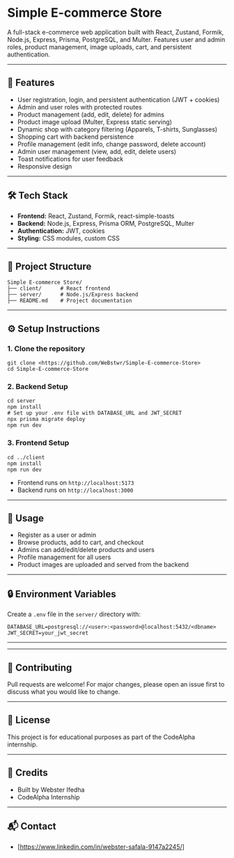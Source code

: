 # Simple E-commerce Store

A full-stack e-commerce web application built with React, Zustand, Formik, Node.js, Express, Prisma, PostgreSQL, and Multer. Features user and admin roles, product management, image uploads, cart, and persistent authentication.

---

## 🚀 Features
- User registration, login, and persistent authentication (JWT + cookies)
- Admin and user roles with protected routes
- Product management (add, edit, delete) for admins
- Product image upload (Multer, Express static serving)
- Dynamic shop with category filtering (Apparels, T-shirts, Sunglasses)
- Shopping cart with backend persistence
- Profile management (edit info, change password, delete account)
- Admin user management (view, add, edit, delete users)
- Toast notifications for user feedback
- Responsive design

---

## 🛠️ Tech Stack
- **Frontend:** React, Zustand, Formik, react-simple-toasts
- **Backend:** Node.js, Express, Prisma ORM, PostgreSQL, Multer
- **Authentication:** JWT, cookies
- **Styling:** CSS modules, custom CSS

---

## 📁 Project Structure
```
Simple E-commerce Store/
├── client/      # React frontend
├── server/      # Node.js/Express backend
├── README.md    # Project documentation
```

---

## ⚙️ Setup Instructions

### 1. Clone the repository
```
git clone <https://github.com/WeBstwr/Simple-E-commerce-Store>
cd Simple-E-commerce-Store
```

### 2. Backend Setup
```
cd server
npm install
# Set up your .env file with DATABASE_URL and JWT_SECRET
npx prisma migrate deploy
npm run dev
```

### 3. Frontend Setup
```
cd ../client
npm install
npm run dev
```

- Frontend runs on `http://localhost:5173`
- Backend runs on `http://localhost:3000`

---

## 📝 Usage
- Register as a user or admin
- Browse products, add to cart, and checkout
- Admins can add/edit/delete products and users
- Profile management for all users
- Product images are uploaded and served from the backend

---

## 🔒 Environment Variables
Create a `.env` file in the `server/` directory with:
```
DATABASE_URL=postgresql://<user>:<password>@localhost:5432/<dbname>
JWT_SECRET=your_jwt_secret
```

---

---

## 🤝 Contributing
Pull requests are welcome! For major changes, please open an issue first to discuss what you would like to change.

---

## 📄 License
This project is for educational purposes as part of the CodeAlpha internship.

---

## 🙏 Credits
- Built by Webster Ifedha
- CodeAlpha Internship

---

## 📬 Contact
- [https://www.linkedin.com/in/webster-safala-9147a2245/] 